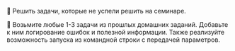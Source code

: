 📌 Решить задачи, которые не успели решить на семинаре. 

📌 Возьмите любые 1-3 задачи из прошлых домашних заданий. Добавьте к ним логирование ошибок и полезной информации. Также реализуйте возможность запуска из
командной строки с передачей параметров.